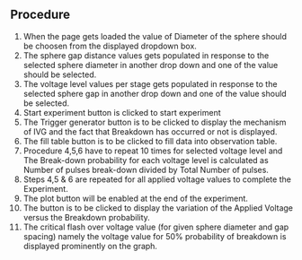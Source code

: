 ## Procedure

1. When the page gets loaded the value of Diameter of the sphere should be choosen from the displayed dropdown box.
2. The sphere gap distance values gets populated in response to the selected sphere diameter in another drop down and one of the value should be selected.
3. The voltage level values per stage gets populated in response to the selected sphere gap in another drop down and one of the value should be selected.
4. Start experiment button is clicked to start experiment
5. The Trigger generator button is to be clicked to display the mechanism of IVG and the fact that Breakdown has occurred or not is displayed.
6. The fill table button is to be clicked to fill data into observation table.
7. Procedure 4,5,6 have to repeat 10 times for selected voltage level and The Break-down probability for each voltage level is calculated as Number of pulses break-down divided by Total Number of pulses.
8. Steps 4,5 & 6 are repeated for all applied voltage values to complete the Experiment.
9. The plot button will be enabled at the end of the experiment.
10. The button is to be clicked to display the variation of the Applied Voltage versus the Breakdown probability.
11. The critical flash over voltage value (for given sphere diameter and gap spacing) namely the voltage value for 50% probability of breakdown is displayed prominently on the graph.
